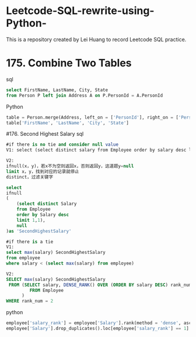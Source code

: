 # Leetcode-SQL-rewrite-using-Python-
This is a repository created by Lei Huang to record Leetcode SQL practice.

# 175. Combine Two Tables

sql
```sql
select FirstName, LastName, City, State
from Person P left join Address A on P.PersonId = A.PersonId
```
Python
```python
table = Person.merge(Address, left_on = ['PersonId'], right_on = ['PersonId'], how = 'left')
table['FirstName', 'LastName', 'City', 'State']
```

#176. Second Highest Salary
sql
```sql
#if there is no tie and consider null value
V1: select (select distinct salary from Employee order by salary desc limit 1,1) as SecondHighestSalary 

V2:
ifnull(x，y)，若x不为空则返回x，否则返回y，这道题y=null
limit x，y，找到对应的记录就停止
distinct，过滤关键字

select 
ifnull
(
    (select distinct Salary
    from Employee
    order by Salary desc
    limit 1,1),
    null
)as 'SecondHighestSalary'

#if there is a tie
V1: 
select max(salary) SecondHighestSalary
from employee
where salary < (select max(salary) from employee)

V2: 
SELECT max(salary) SecondHighestSalary
 FROM (SELECT salary, DENSE_RANK() OVER (ORDER BY salary DESC) rank_num
         FROM Employee
      )
WHERE rank_num = 2
```

python
```python
employee['salary_rank'] = employee['Salary'].rank(method = 'dense', ascending = 0)
employee['Salary'].drop_duplicates().loc[employee['salary_rank'] == 1]
```

